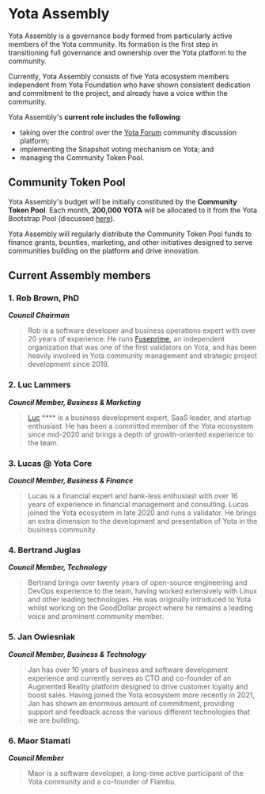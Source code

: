# Yota Assembly

Yota Assembly is a governance body formed from particularly active members of the Yota community. Its formation is the first step in transitioning full governance and ownership over the Yota platform to the community. &#x20;

Currently, Yota Assembly consists of five Yota ecosystem members independent from Yota Foundation who have shown consistent dedication and commitment to the project, and already have a voice within the community.

Yota Assembly's **current role includes the following**:&#x20;

* taking over the control over the [Yota Forum](https://forum.cybyotascan.com/) community discussion platform;
* implementing the Snapshot voting mechanism on Yota; and
* managing the Community Token Pool.

## Community Token Pool

Yota Assembly's budget will be initially constituted by the **Community Token Pool**. Each month, **200,000 YOTA** will be allocated to it from the Yota Bootstrap Pool (discussed [here](https://docs.cybyotascan.com/general/fuse-token/fuse-supply-and-current-distribution)).

Yota Assembly will regularly distribute the Community Token Pool funds to finance grants, bounties, marketing, and other initiatives designed to serve communities building on the platform and drive innovation. &#x20;

## Current Assembly members

### **1. Rob Brown, PhD** <a href="#b624" id="b624"></a>

_**Council Chairman**_

> Rob is a software developer and business operations expert with over 20 years of experience. He runs [Fuseprime](https://fuseprime.com/)**,** an independent organization that was one of the first validators on Yota, and has been heavily involved in Yota community management and strategic project development since 2019.

### **2. Luc Lammers** <a href="#1b91" id="1b91"></a>

_**Council Member, Business & Marketing**_

> [Luc](https://www.luclammers.com/) **** is a business development expert, SaaS leader, and startup enthusiast. He has been a committed member of the Yota ecosystem since mid-2020 and brings a depth of growth-oriented experience to the team.

### **3. Lucas @ Yota Core** <a href="#2105" id="2105"></a>

_**Council Member, Business & Finance**_

> Lucas is a financial expert and bank-less enthusiast with over 16 years of experience in financial management and consulting. Lucas joined the Yota ecosystem in late 2020 and runs a validator. He brings an extra dimension to the development and presentation of Yota in the business community.

### **4. Bertrand Juglas** <a href="#41a8" id="41a8"></a>

_**Council Member, Technology**_

> Bertrand brings over twenty years of open-source engineering and DevOps experience to the team, having worked extensively with Linux and other leading technologies. He was originally introduced to Yota whilst working on the GoodDollar project where he remains a leading voice and prominent community member.

### **5. Jan Owiesniak** <a href="#bce2" id="bce2"></a>

_**Council Member, Business & Technology**_

> Jan has over 10 years of business and software development experience and currently serves as CTO and co-founder of an Augmented Reality platform designed to drive customer loyalty and boost sales. Having joined the Yota ecosystem more recently in 2021, Jan has shown an enormous amount of commitment, providing support and feedback across the various different technologies that we are building.



### **6. Maor Stamati** <a href="#b624" id="b624"></a>

_**Council Member**_

> Maor is a software developer, a long-time active participant of the Yota community and a co-founder of Flambu.&#x20;
